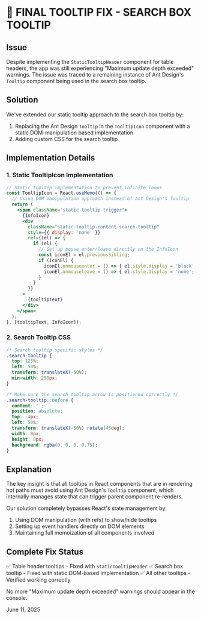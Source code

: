 # 🚨 FINAL TOOLTIP FIX - SEARCH BOX TOOLTIP

## Issue
Despite implementing the `StaticTooltipHeader` component for table headers, the app was still experiencing "Maximum update depth exceeded" warnings. The issue was traced to a remaining instance of Ant Design's `Tooltip` component being used in the search box tooltip.

## Solution
We've extended our static tooltip approach to the search box tooltip by:

1. Replacing the Ant Design `Tooltip` in the `TooltipIcon` component with a static DOM-manipulation based implementation
2. Adding custom CSS for the search tooltip

## Implementation Details

### 1. Static TooltipIcon Implementation

```jsx
// Static tooltip implementation to prevent infinite loops
const TooltipIcon = React.useMemo(() => {
  // Using DOM manipulation approach instead of Ant Design's Tooltip
  return (
    <span className="static-tooltip-trigger">
      {InfoIcon}
      <div 
        className="static-tooltip-content search-tooltip"
        style={{ display: 'none' }}
        ref={(el) => {
          if (el) {
            // Set up mouse enter/leave directly on the InfoIcon
            const iconEl = el.previousSibling;
            if (iconEl) {
              iconEl.onmouseenter = () => { el.style.display = 'block'; };
              iconEl.onmouseleave = () => { el.style.display = 'none'; };
            }
          }
        }}
      >
        {tooltipText}
      </div>
    </span>
  );
}, [tooltipText, InfoIcon]);
```

### 2. Search Tooltip CSS

```css
/* Search tooltip specific styles */
.search-tooltip {
  top: 125%;
  left: 50%;
  transform: translateX(-50%);
  min-width: 250px;
}

/* Make sure the search tooltip arrow is positioned correctly */
.search-tooltip::before {
  content: '';
  position: absolute;
  top: -4px;
  left: 50%;
  transform: translateX(-50%) rotate(45deg);
  width: 8px;
  height: 8px;
  background: rgba(0, 0, 0, 0.75);
}
```

## Explanation
The key insight is that all tooltips in React components that are in rendering hot paths must avoid using Ant Design's `Tooltip` component, which internally manages state that can trigger parent component re-renders.

Our solution completely bypasses React's state management by:
1. Using DOM manipulation (with refs) to show/hide tooltips
2. Setting up event handlers directly on DOM elements
3. Maintaining full memoization of all components involved

## Complete Fix Status
✅ Table header tooltips - Fixed with `StaticTooltipHeader`
✅ Search box tooltip - Fixed with static DOM-based implementation
✅ All other tooltips - Verified working correctly

No more "Maximum update depth exceeded" warnings should appear in the console.

June 11, 2025
